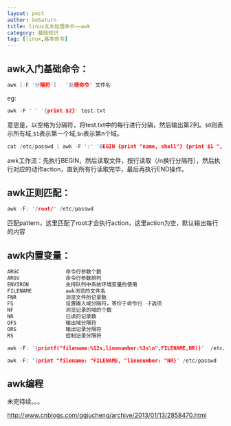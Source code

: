 ```yaml
---
layout: post
author: GoSaturn
title: linux文本处理命令——awk
category: 基础知识
tag: [linux,基本命令]
---
```

## awk入门基础命令：

```c
awk [-F '分隔符']   '处理命令' 文件名
```

eg:
 

```c
awk -F ' ' '{print $2}' test.txt
```
意思是，以空格为分隔符，将test.txt中的每行进行分隔，然后输出第2列。`$0`则表示所有域,`$1`表示第一个域,`$n`表示第n个域。

```c
cat /etc/passwd | awk -F ':' 'BEGIN {print "name, shell"} {print $1 ", "$7} END {print "test, end"}'
```
awk工作流：先执行BEGIN，然后读取文件，按行读取（/n换行分隔符），然后执行对应的动作action，直到所有行读取完毕，最后再执行END操作。

## awk正则匹配：
```c
awk -F: '/root/' /etc/passwd
```
匹配pattern，这里匹配了root才会执行action，这里action为空，默认输出每行的内容

## awk内置变量：
```c
ARGC               命令行参数个数
ARGV               命令行参数排列
ENVIRON            支持队列中系统环境变量的使用
FILENAME           awk浏览的文件名
FNR                浏览文件的记录数
FS                 设置输入域分隔符，等价于命令行 -F选项
NF                 浏览记录的域的个数
NR                 已读的记录数
OFS                输出域分隔符
ORS                输出记录分隔符
RS                 控制记录分隔符
```
```c
awk -F: '{printf("filename:%12s,linenumber:%3s\n",FILENAME,NR)}'  /etc/passwd
```
```c
awk -F: '{print "filename: "FILENAME, "linenumber: "NR}' /etc/passwd
```

## awk编程

未完待续。。。

http://www.cnblogs.com/ggjucheng/archive/2013/01/13/2858470.html

